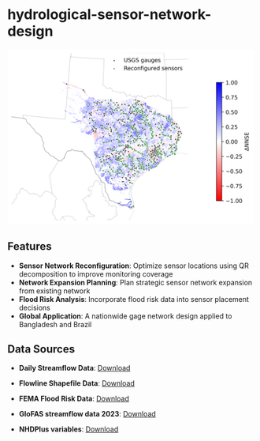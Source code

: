 # hydrological-sensor-network-design
<img src="./sensor_network.png" alt="sensor_network" width="500"/>

## Features

- **Sensor Network Reconfiguration**: Optimize sensor locations using QR decomposition to improve monitoring coverage
- **Network Expansion Planning**: Plan strategic sensor network expansion from existing network
- **Flood Risk Analysis**: Incorporate flood risk data into sensor placement decisions
- **Global Application**: A nationwide gage network design applied to Bangladesh and Brazil

## Data Sources
- **Daily Streamflow Data**: [Download](https://10-157-18-30.future-water.direct.quickconnect.to:5001/sharing/EOgiwkNUm)

- **Flowline Shapefile Data**: [Download](https://10-157-18-30.future-water.direct.quickconnect.to:5001/sharing/hAM9mX9om)

- **FEMA Flood Risk Data**: [Download](https://hazards.fema.gov/nri/Content/StaticDocuments/DataDownload//NRI_GDB_CensusTracts/NRI_GDB_CensusTracts.zip)

- **GloFAS streamflow data 2023**: [Download](https://10-157-18-30.future-water.direct.quickconnect.to:5001/sharing/3jJi7qiQD)

- **NHDPlus variables**: [Download](https://10-157-18-30.future-water.direct.quickconnect.to:5001/sharing/hL2QHR49y)